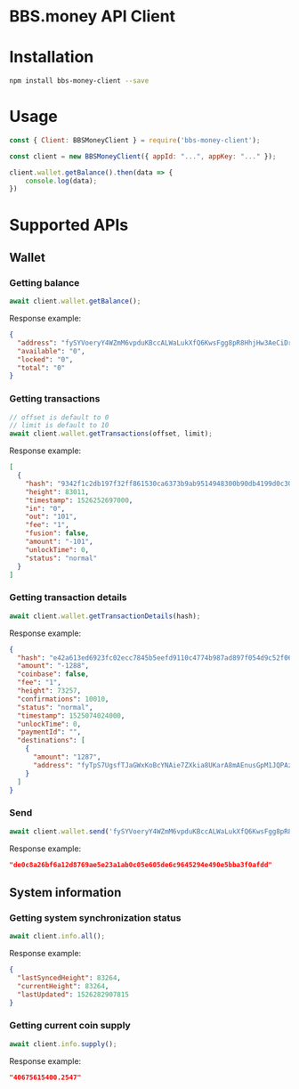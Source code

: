 # BBS.money API Client

# Installation
```bash
npm install bbs-money-client --save
```

# Usage
```js
const { Client: BBSMoneyClient } = require('bbs-money-client');

const client = new BBSMoneyClient({ appId: "...", appKey: "..." });

client.wallet.getBalance().then(data => {
    console.log(data);
})
```

# Supported APIs
## Wallet
### Getting balance
```js
await client.wallet.getBalance();
```
Response example:
```json
{
  "address": "fySYVoeryY4WZmM6vpduKBccALWaLukXfQ6KwsFgg8pR8HhjHw3AeCiDrXfqEPSYnkgbK74CRBat9YETn8qwj7aN23TMRqiTh",
  "available": "0",
  "locked": "0",
  "total": "0"
}
```

### Getting transactions
```js
// offset is default to 0
// limit is default to 10
await client.wallet.getTransactions(offset, limit);
```
Response example:
```json
[
  {
    "hash": "9342f1c2db197f32ff861530ca6373b9ab9514948300b90db4199d0c30036d74",
    "height": 83011,
    "timestamp": 1526252697000,
    "in": "0",
    "out": "101",
    "fee": "1",
    "fusion": false,
    "amount": "-101",
    "unlockTime": 0,
    "status": "normal"
  }
]
```

### Getting transaction details
```js
await client.wallet.getTransactionDetails(hash);
```
Response example:
```json
{
  "hash": "e42a613ed6923fc02ecc7845b5eefd9110c4774b987ad897f054d9c52f069cad",
  "amount": "-1288",
  "coinbase": false,
  "fee": "1",
  "height": 73257,
  "confirmations": 10010,
  "status": "normal",
  "timestamp": 1525074024000,
  "unlockTime": 0,
  "paymentId": "",
  "destinations": [
    {
      "amount": "1287",
      "address": "fyTpS7UgsfTJaGWxKoBcYNAie7ZXkia8UKarA8mAEnusGpM1JQPAzvFd6S8fpDR7WgEN9wTVL6vdBe3PjPmqafpm2PogvpQna"
    }
  ]
}
```

### Send
```js
await client.wallet.send('fySYVoeryY4WZmM6vpduKBccALWaLukXfQ6KwsFgg8pR8HhjHw3AeCiDrXfqEPSYnkgbK74CRBat9YETn8qwj7aN23TMRqiTh', '0.00000001', '0.001');
```
Response example:
```json
"de0c8a26bf6a12d8769ae5e23a1ab0c05e605de6c9645294e490e5bba3f0afdd"
```


## System information
### Getting system synchronization status
```js
await client.info.all();
```
Response example:
```json
{
  "lastSyncedHeight": 83264,
  "currentHeight": 83264,
  "lastUpdated": 1526282907815
}
```

### Getting current coin supply
```js
await client.info.supply();
```
Response example:
```json
"40675615400.2547"
```